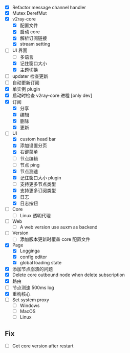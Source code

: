 - [x] Refactor message channel handler
- [x] Mutex DerefMut
- [x] v2ray-core
	- [x] 配置文件
	- [x] 启动 core
	- [x] 解析订阅链接
	- [x] stream setting
- [ ] UI 界面
	- [ ] 多语言
	- [x] 记住窗口大小
	- [x] 主题切换
- [ ] updater 检查更新
- [ ] 自动更新订阅
- [x] 单实例 plugin
- [x] 启动时检查 v2ray-core 进程 [only dev]
- [x] 订阅
	- [x] 分享
	- [x] 编辑
	- [x] 删除
	- [x] 更新
- [ ] UI
	- [x] custom head bar
	- [x] 添加设置分页
	- [x] 右键菜单
	- [ ] 节点编辑
	- [ ] 节点 ping
	- [x] 节点测速
	- [x] 记住窗口大小 plugin
	- [ ] 支持更多节点类型
	- [x] 支持更多订阅类型
	- [x] 日志
	- [x] 日志按钮
- [ ] Core
	- [ ] Linux 透明代理
- [ ] Web
	- [ ] A web version use auxm as backend
- [ ] Version
	- [ ] 添加版本更新时覆盖 core 配置文件
- [x] Page
	- [x] Logginga
	- [x] config editor
	- [x] global loading state
- [x] 添加节点崩溃的问题
- [x] Delete core outbound node when delete subscription
- [x] 路由
- [ ] 节点测速 500ms log
- [x] 重构核心
- [ ] Set system proxy
	- [ ] Windows
	- [ ] MacOS
	- [ ] Linux

## Fix

- [ ] Get core version after restart